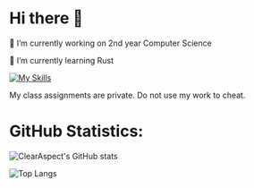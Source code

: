 # Hi there 👋

<!--
**ClearAspect/ClearAspect** is a ✨ _special_ ✨ repository because its `README.md` (this file) appears on your GitHub profile.

Here are some ideas to get you started:

- 🔭 I’m currently working on ...
- 🌱 I’m currently learning ...
- 👯 I’m looking to collaborate on ...
- 🤔 I’m looking for help with ...
- 💬 Ask me about ...
- 📫 How to reach me: ...
- 😄 Pronouns: ...
- ⚡ Fun fact: ...

📫 How to reach me: 

-->

🔭 I’m currently working on 2nd year Computer Science

🌱 I’m currently learning Rust

[![My Skills](https://skillicons.dev/icons?i=python,java,c,rust,ts,git,neovim)](https://skillicons.dev)

My class assignments are private. Do not use my work to cheat.

# GitHub Statistics:

![ClearAspect's GitHub stats](https://github-readme-stats.vercel.app/api?username=ClearAspect&show_icons=true&theme=default)

![Top Langs](https://github-readme-stats.vercel.app/api/top-langs/?username=ClearAspect&layout=compact&show_icons=true&theme=default)
